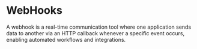 # WebHooks
A webhook is a real-time communication tool where one application sends data to another via an HTTP callback whenever a specific event occurs, enabling automated workflows and integrations.
